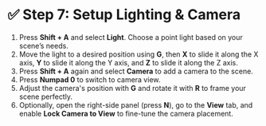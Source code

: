 # ✅ Step 7: Setup Lighting & Camera

1. Press **Shift + A** and select **Light**. Choose a point light based on your scene’s needs.
2. Move the light to a desired position using **G**, then **X** to slide it along the X axis, **Y** to slide it along the Y axis, and **Z** to slide it along the Z axis.
3. Press **Shift + A** again and select **Camera** to add a camera to the scene.
4. Press **Numpad 0** to switch to camera view.
5. Adjust the camera's position with **G** and rotate it with **R** to frame your scene perfectly.
6. Optionally, open the right-side panel (press **N**), go to the **View** tab, and enable **Lock Camera to View** to fine-tune the camera placement.
